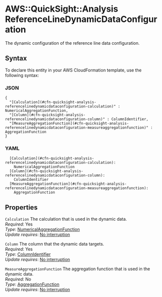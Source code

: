 # AWS::QuickSight::Analysis ReferenceLineDynamicDataConfiguration<a name="aws-properties-quicksight-analysis-referencelinedynamicdataconfiguration"></a>

The dynamic configuration of the reference line data configuration\.

## Syntax<a name="aws-properties-quicksight-analysis-referencelinedynamicdataconfiguration-syntax"></a>

To declare this entity in your AWS CloudFormation template, use the following syntax:

### JSON<a name="aws-properties-quicksight-analysis-referencelinedynamicdataconfiguration-syntax.json"></a>

```
{
  "[Calculation](#cfn-quicksight-analysis-referencelinedynamicdataconfiguration-calculation)" : NumericalAggregationFunction,
  "[Column](#cfn-quicksight-analysis-referencelinedynamicdataconfiguration-column)" : ColumnIdentifier,
  "[MeasureAggregationFunction](#cfn-quicksight-analysis-referencelinedynamicdataconfiguration-measureaggregationfunction)" : AggregationFunction
}
```

### YAML<a name="aws-properties-quicksight-analysis-referencelinedynamicdataconfiguration-syntax.yaml"></a>

```
  [Calculation](#cfn-quicksight-analysis-referencelinedynamicdataconfiguration-calculation): 
    NumericalAggregationFunction
  [Column](#cfn-quicksight-analysis-referencelinedynamicdataconfiguration-column): 
    ColumnIdentifier
  [MeasureAggregationFunction](#cfn-quicksight-analysis-referencelinedynamicdataconfiguration-measureaggregationfunction): 
    AggregationFunction
```

## Properties<a name="aws-properties-quicksight-analysis-referencelinedynamicdataconfiguration-properties"></a>

`Calculation`  <a name="cfn-quicksight-analysis-referencelinedynamicdataconfiguration-calculation"></a>
The calculation that is used in the dynamic data\.  
*Required*: Yes  
*Type*: [NumericalAggregationFunction](aws-properties-quicksight-analysis-numericalaggregationfunction.md)  
*Update requires*: [No interruption](https://docs.aws.amazon.com/AWSCloudFormation/latest/UserGuide/using-cfn-updating-stacks-update-behaviors.html#update-no-interrupt)

`Column`  <a name="cfn-quicksight-analysis-referencelinedynamicdataconfiguration-column"></a>
The column that the dynamic data targets\.  
*Required*: Yes  
*Type*: [ColumnIdentifier](aws-properties-quicksight-analysis-columnidentifier.md)  
*Update requires*: [No interruption](https://docs.aws.amazon.com/AWSCloudFormation/latest/UserGuide/using-cfn-updating-stacks-update-behaviors.html#update-no-interrupt)

`MeasureAggregationFunction`  <a name="cfn-quicksight-analysis-referencelinedynamicdataconfiguration-measureaggregationfunction"></a>
The aggregation function that is used in the dynamic data\.  
*Required*: No  
*Type*: [AggregationFunction](aws-properties-quicksight-analysis-aggregationfunction.md)  
*Update requires*: [No interruption](https://docs.aws.amazon.com/AWSCloudFormation/latest/UserGuide/using-cfn-updating-stacks-update-behaviors.html#update-no-interrupt)